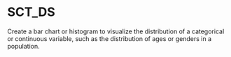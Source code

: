 # SCT_DS
Create a bar chart or histogram to visualize the distribution of a categorical or continuous variable, such as the distribution of ages or genders in a population.
